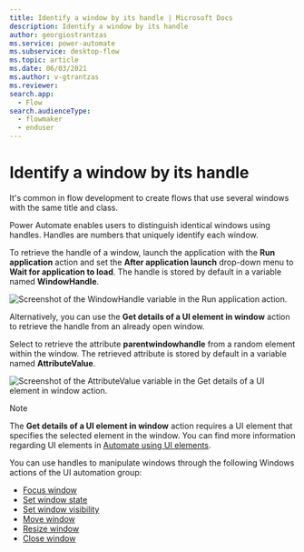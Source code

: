 ```yaml
---
title: Identify a window by its handle | Microsoft Docs
description: Identify a window by its handle
author: georgiostrantzas
ms.service: power-automate
ms.subservice: desktop-flow
ms.topic: article
ms.date: 06/03/2021
ms.author: v-gtrantzas
ms.reviewer:
search.app: 
  - Flow
search.audienceType: 
  - flowmaker
  - enduser
---
```


# Identify a window by its handle

It's common in flow development to create flows that use several windows with the same title and class.

Power Automate enables users to distinguish identical windows using handles. Handles are numbers that uniquely identify each window.

To retrieve the handle of a window, launch the application with the **Run application** action and set the **After application launch** drop-down menu to **Wait for application to load**. The handle is stored by default in a variable named **WindowHandle**.

![Screenshot of the WindowHandle variable in the Run application action.](media/identify-window-handle/run-application-action-handle.png)

Alternatively, you can use the **Get details of a UI element in window** action to retrieve the handle from an already open window. 

Select to retrieve the attribute **parentwindowhandle** from a random element within the window. The retrieved attribute is stored by default in a variable named **AttributeValue**.

![Screenshot of the AttributeValue variable in the Get details of a UI element in window action.](media/identify-window-handle/get-details-ui-element-action.png)

> [!NOTE]
> The **Get details of a UI element in window** action requires a UI element that specifies the selected element in the window. You can find more information regarding UI elements in [Automate using UI elements](../ui-elements.md).

You can use handles to manipulate windows through the following Windows actions of the UI automation group:
- [Focus window](../actions-reference/uiautomation.md#focuswindowbase)
- [Set window state](../actions-reference/uiautomation.md#setwindowstatebase)
- [Set window visibility](../actions-reference/uiautomation.md#setwindowvisibilitybase)
- [Move window](../actions-reference/uiautomation.md#movewindowbase)
- [Resize window](../actions-reference/uiautomation.md#resizewindowbase)
- [Close window](../actions-reference/uiautomation.md#closewindowbase)













